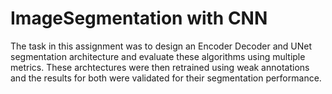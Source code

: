 # ImageSegmentation with CNN
The task in this assignment was to design an Encoder Decoder and UNet segmentation architecture and evaluate these algorithms using multiple metrics. These archtectures were then retrained using weak annotations and the results for both were validated for their segmentation performance.
